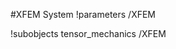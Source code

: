 <!-- MOOSE System Documentation Stub: Remove this when content is added. -->
#XFEM System
!parameters /XFEM

!subobjects tensor_mechanics /XFEM

